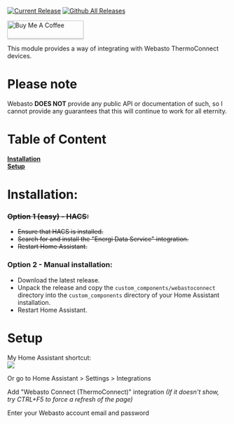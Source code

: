 [![Current Release](https://img.shields.io/github/release/mtrab/webastoconnect/all.svg?style=plastic)](https://github.com/mtrab/webastoconnect/releases) [![Github All Releases](https://img.shields.io/github/downloads/mtrab/webastoconnect/total.svg?style=plastic)](https://github.com/mtrab/webastoconnect/releases) <!--[![hacs_badge](https://img.shields.io/badge/HACS-Default-41BDF5.svg?style=plastic)](https://github.com/hacs/integration) -->

<a href="https://www.buymeacoffee.com/mtrab" target="_blank"><img src="https://www.buymeacoffee.com/assets/img/custom_images/orange_img.png" alt="Buy Me A Coffee" style="height: 41px !important;width: 174px !important;box-shadow: 0px 3px 2px 0px rgba(190, 190, 190, 0.5) !important;-webkit-box-shadow: 0px 3px 2px 0px rgba(190, 190, 190, 0.5) !important;" ></a>

This module provides a way of integrating with Webasto ThermoConnect devices.

# Please note
Webasto <b>DOES NOT</b> provide any public API or documentation of such, so I cannot provide any guarantees that this will continue to work for all eternity.

# Table of Content

**[Installation](#installation)**<br/>
**[Setup](#setup)**<br/>

# Installation:

### <strike>Option 1 (easy) - HACS:</strike>

- <strike>Ensure that HACS is installed.</strike>
- <strike>Search for and install the "Energi Data Service" integration.</strike>
- <strike>Restart Home Assistant.</strike>

### Option 2 - Manual installation:

- Download the latest release.
- Unpack the release and copy the `custom_components/webastoconnect` directory into the `custom_components` directory of your Home Assistant installation.
- Restart Home Assistant.

# Setup

My Home Assistant shortcut:<br/>
[![](https://my.home-assistant.io/badges/config_flow_start.svg)](https://my.home-assistant.io/redirect/config_flow_start/?domain=webastoconnect)

Or go to Home Assistant > Settings > Integrations

Add "Webasto Connect (ThermoConnect)" integration *(If it doesn't show, try CTRL+F5 to force a refresh of the page)*

Enter your Webasto account email and password

